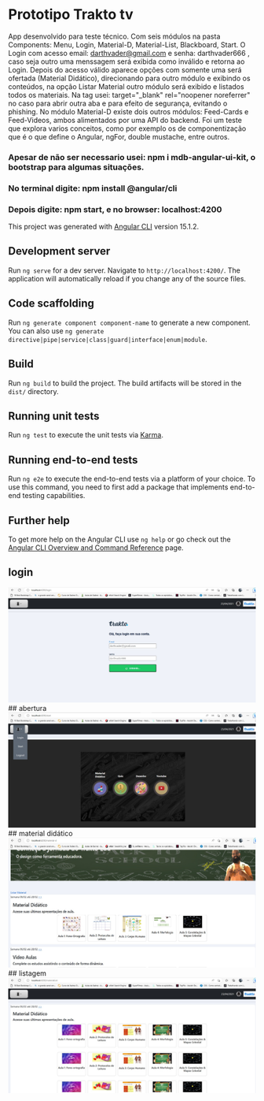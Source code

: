 # Prototipo Trakto tv

App desenvolvido para teste técnico. Com seis módulos na pasta Components: Menu, Login, Material-D, Material-List, Blackboard, Start. O Login com acesso email: darthvader@gmail.com e senha: darthvader666 , caso seja outro uma menssagem será exibida como inválido e retorna ao Login. Depois do acesso válido aparece opções com somente uma será ofertada (Material Didático), direcionando para outro módulo e exibindo os conteúdos, na opção Listar Material outro módulo será exibido e listados todos os materiais. Na tag <a> usei: target="_blank" rel="noopener noreferrer" no caso para abrir outra aba e para efeito de segurança, evitando o phishing. No módulo Material-D existe dois outros módulos: Feed-Cards e Feed-Videos, ambos alimentados por uma API do backend. Foi um teste que explora varios conceitos, como por exemplo os de componentização que é o que define o Angular, ngFor, double mustache, entre outros. 
### Apesar de não ser necessario usei: npm i mdb-angular-ui-kit, o bootstrap para algumas situações.
### No terminal digite: npm install @angular/cli
### Depois digite: npm start, e no browser: localhost:4200

This project was generated with [Angular CLI](https://github.com/angular/angular-cli) version 15.1.2.

## Development server

Run `ng serve` for a dev server. Navigate to `http://localhost:4200/`. The application will automatically reload if you change any of the source files.

## Code scaffolding

Run `ng generate component component-name` to generate a new component. You can also use `ng generate directive|pipe|service|class|guard|interface|enum|module`.

## Build

Run `ng build` to build the project. The build artifacts will be stored in the `dist/` directory.

## Running unit tests

Run `ng test` to execute the unit tests via [Karma](https://karma-runner.github.io).

## Running end-to-end tests

Run `ng e2e` to execute the end-to-end tests via a platform of your choice. To use this command, you need to first add a package that implements end-to-end testing capabilities.

## Further help

To get more help on the Angular CLI use `ng help` or go check out the [Angular CLI Overview and Command Reference](https://angular.io/cli) page.

## login
<img src="https://github.com/TONNYSAP/Prova-Tecnica/blob/main/src/assets/img/videos-img/inicio.jpg" alt="login" />
## abertura
<img src="https://github.com/TONNYSAP/Prova-Tecnica/blob/main/src/assets/img/videos-img/start.jpg" alt="start" />
## material didático
<img src="https://github.com/TONNYSAP/Prova-Tecnica/blob/main/src/assets/img/videos-img/md.jpg" alt="materia" />
## listagem
<img src="https://github.com/TONNYSAP/Prova-Tecnica/blob/main/src/assets/img/videos-img/list.jpg" alt="lista" />
